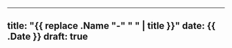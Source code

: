 <!--
SPDX-License-Identifier: Apache-2.0
SPDX-FileCopyrightText: 2024 Regolith Linux contributors
-->

---
title: "{{ replace .Name "-" " " | title }}"
date: {{ .Date }}
draft: true
---
